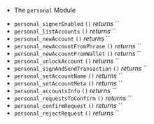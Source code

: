 * The `personal` Module

- `personal_signerEnabled` `()` *returns* ``
- `personal_listAccounts` `()` *returns* ``
- `personal_newAccount` `()` *returns* ``
- `personal_newAccountFromPhrase` `()` *returns* ``
- `personal_newAccountFromWallet` `()` *returns* ``
- `personal_unlockAccount` `()` *returns* ``
- `personal_signAndSendTransaction` `()` *returns* ``
- `personal_setAccountName` `()` *returns* ``
- `personal_setAccountMeta` `()` *returns* ``
- `personal_accountsInfo` `()` *returns* ``
- `personal_requestsToConfirm` `()` *returns* ``
- `personal_confirmRequest` `()` *returns* ``
- `personal_rejectRequest` `()` *returns* ``